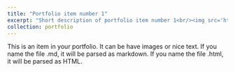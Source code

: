 ```yaml
---
title: "Portfolio item number 1"
excerpt: "Short description of portfolio item number 1<br/><img src='https://nansunpku.github.io/nansun.github.io/images/portfolio1.jpg'>"
collection: portfolio
---
```


This is an item in your portfolio. It can be have images or nice text. If you name the file .md, it will be parsed as markdown. If you name the file .html, it will be parsed as HTML. 
